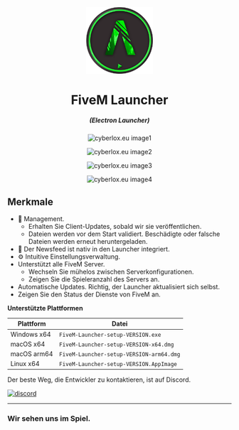 <p align="center"><img src="./app/assets/images/SealCircle.png" width="150px" height="150px" alt="cyberlox.eu softworks"></p>

<h1 align="center">FiveM Launcher</h1>

<em><h5 align="center">(Electron Launcher)</h5></em>

<p align="center"><img src="https://i.ibb.co/VjkhW7d/main-image.jpg" alt="cyberlox.eu image1"></p>
<p align="center"><img src="https://i.ibb.co/sj5jzk6/fivem-settings-image.jpg" alt="cyberlox.eu image2"></p>
<p align="center"><img src="https://i.ibb.co/0y9hwdy/launcher-settings-image.jpg" alt="cyberlox.eu image3"></p>
<p align="center"><img src="https://i.ibb.co/qycnXZ6/launcher-update-image.jpg" alt="cyberlox.eu image4"></p>

## Merkmale

* 📂 Management.
  * Erhalten Sie Client-Updates, sobald wir sie veröffentlichen.
  * Dateien werden vor dem Start validiert. Beschädigte oder falsche Dateien werden erneut heruntergeladen.
* 📰 Der Newsfeed ist nativ in den Launcher integriert.
* ⚙️ Intuitive Einstellungsverwaltung.
* Unterstützt alle FiveM Server.
  * Wechseln Sie mühelos zwischen Serverkonfigurationen.
  * Zeigen Sie die Spieleranzahl des Servers an.
* Automatische Updates. Richtig, der Launcher aktualisiert sich selbst.
*  Zeigen Sie den Status der Dienste von FiveM an.

**Unterstützte Plattformen**

| Plattform | Datei |
| -------- | ---- |
| Windows x64 | `FiveM-Launcher-setup-VERSION.exe` |
| macOS x64 | `FiveM-Launcher-setup-VERSION-x64.dmg` |
| macOS arm64 | `FiveM-Launcher-setup-VERSION-arm64.dmg` |
| Linux x64 | `FiveM-Launcher-setup-VERSION.AppImage` |


Der beste Weg, die Entwickler zu kontaktieren, ist auf Discord.

[![discord](https://discordapp.com/api/guilds/895410720571797605/embed.png?style=banner3)][discord]

---

### Wir sehen uns im Spiel.

[discord]: https://discord.gg/KBTKwWH3NG 'Discord'
[website]: https://cyberlox.eu/fivem_launcher 'Website'
